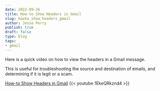 ```yaml
---
date: 2022-09-26
title: How-to Show Headers in Gmail
slug: howto_show_headers_gmail
author: Jesse Perry
publish: true
draft: false
type: blog
tags:
- gmail
---
```

Here is a quick video on how to view the headers in a Gmail message.  

This is useful for troubleshooting the source and destination of emails, and determining if it is legit or a scam.

[How-to Show Headers in Gmail](https://www.youtube.com/watch?v=1EkeQRkznd4) 
{{< youtube 1EkeQRkznd4 >}}
